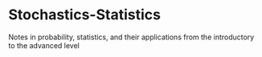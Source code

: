 # Stochastics-Statistics
Notes in probability, statistics, and their applications from the introductory to the advanced level
